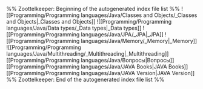 %% Zoottelkeeper: Beginning of the autogenerated index file list  %%
 ![[Programming/Programming languages/Java/Classes and Objects/_Classes and Objects|_Classes and Objects]]
 ![[Programming/Programming languages/Java/Data types/_Data types|_Data types]]
 ![[Programming/Programming languages/Java/JPA/_JPA|_JPA]]
 ![[Programming/Programming languages/Java/Memory/_Memory|_Memory]]
 ![[Programming/Programming languages/Java/Multithreading/_Multithreading|_Multithreading]]
 [[Programming/Programming languages/Java/Вопросы|Вопросы]]
 [[Programming/Programming languages/Java/JAVA Books|JAVA Books]]
 [[Programming/Programming languages/Java/JAVA Version|JAVA Version]]
%% Zoottelkeeper: End of the autogenerated index file list  %%
